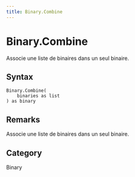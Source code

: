 ```yaml
---
title: Binary.Combine
---
```


# Binary.Combine


Associe une liste de binaires dans un seul binaire.


## Syntax

```powerquery
Binary.Combine(
    binaries as list
) as binary
```


## Remarks

Associe une liste de binaires dans un seul binaire.



## Category
Binary
